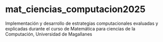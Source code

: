 # mat_ciencias_computacion2025
Implementación y desarrollo de estrategias computacionales evaluadas y explicadas durante el curso de Matemática para ciencias de la Computación, Universidad de Magallanes
